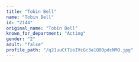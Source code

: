 ```yaml
---
title: "Tobin Bell"
name: "Tobin Bell"
id: "2144"
original_name: "Tobin Bell"
known_for_department: "Acting"
gender: "2"
adult: "false"
profile_path: "/q21uuCtTioIVcGc3a1Q0DpdcNMO.jpg"
---
```

